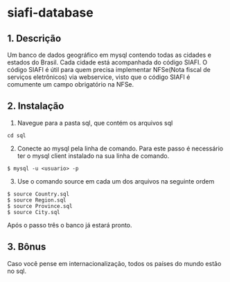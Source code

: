 # siafi-database
## 1. Descrição

Um banco de dados geográfico em mysql contendo todas as cidades e estados do Brasil. Cada cidade está acompanhada do código SIAFI.
O código SIAFI é útil para quem precisa implementar NFSe(Nota fiscal de serviços eletrônicos) via webservice, visto que o código SIAFI é comumente um campo obrigatório na NFSe.

## 2. Instalação
1. Navegue para a pasta sql, que contém os arquivos sql
```
cd sql
```
2. Conecte ao mysql pela linha de comando. Para este passo é necessário ter o mysql client instalado na sua linha de comando.
```
$ mysql -u <usuario> -p
```
3. Use o comando source em cada um dos arquivos na seguinte ordem
```
$ source Country.sql
$ source Region.sql
$ source Province.sql
$ source City.sql
```
Após o passo três o banco já estará pronto.

## 3. Bônus
Caso você pense em internacionalização, todos os países do mundo estão no sql.
